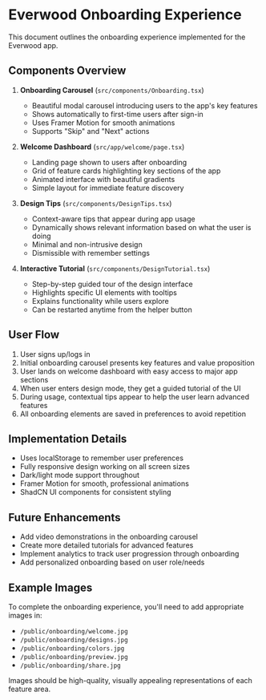 # Everwood Onboarding Experience

This document outlines the onboarding experience implemented for the Everwood app.

## Components Overview

1. **Onboarding Carousel** (`src/components/Onboarding.tsx`)

   - Beautiful modal carousel introducing users to the app's key features
   - Shows automatically to first-time users after sign-in
   - Uses Framer Motion for smooth animations
   - Supports "Skip" and "Next" actions

2. **Welcome Dashboard** (`src/app/welcome/page.tsx`)

   - Landing page shown to users after onboarding
   - Grid of feature cards highlighting key sections of the app
   - Animated interface with beautiful gradients
   - Simple layout for immediate feature discovery

3. **Design Tips** (`src/components/DesignTips.tsx`)

   - Context-aware tips that appear during app usage
   - Dynamically shows relevant information based on what the user is doing
   - Minimal and non-intrusive design
   - Dismissible with remember settings

4. **Interactive Tutorial** (`src/components/DesignTutorial.tsx`)
   - Step-by-step guided tour of the design interface
   - Highlights specific UI elements with tooltips
   - Explains functionality while users explore
   - Can be restarted anytime from the helper button

## User Flow

1. User signs up/logs in
2. Initial onboarding carousel presents key features and value proposition
3. User lands on welcome dashboard with easy access to major app sections
4. When user enters design mode, they get a guided tutorial of the UI
5. During usage, contextual tips appear to help the user learn advanced features
6. All onboarding elements are saved in preferences to avoid repetition

## Implementation Details

- Uses localStorage to remember user preferences
- Fully responsive design working on all screen sizes
- Dark/light mode support throughout
- Framer Motion for smooth, professional animations
- ShadCN UI components for consistent styling

## Future Enhancements

- Add video demonstrations in the onboarding carousel
- Create more detailed tutorials for advanced features
- Implement analytics to track user progression through onboarding
- Add personalized onboarding based on user role/needs

## Example Images

To complete the onboarding experience, you'll need to add appropriate images in:

- `/public/onboarding/welcome.jpg`
- `/public/onboarding/designs.jpg`
- `/public/onboarding/colors.jpg`
- `/public/onboarding/preview.jpg`
- `/public/onboarding/share.jpg`

Images should be high-quality, visually appealing representations of each feature area.
